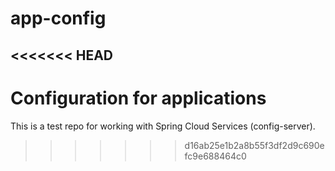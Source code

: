 # app-config
<<<<<<< HEAD
---
Configuration for applications
=======
This is a test repo for working with Spring Cloud Services (config-server).
>>>>>>> d16ab25e1b2a8b55f3df2d9c690efc9e688464c0
